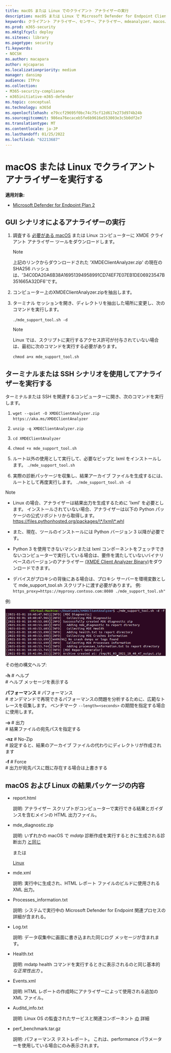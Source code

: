 ```yaml
---
title: macOS または Linux でのクライアント アナライザーの実行
description: macOS または Linux で Microsoft Defender for Endpoint Client Analyzer を実行する方法について説明します。
keywords: クライアント アナライザー、センサー、アナライザー、mdeanalyzer、macos、Linux、mdeanalyzer のトラブルシューティング
ms.prod: m365-security
ms.mktglfcycl: deploy
ms.sitesec: library
ms.pagetype: security
f1.keywords:
- NOCSH
ms.author: macapara
author: mjcaparas
ms.localizationpriority: medium
manager: dansimp
audience: ITPro
ms.collection:
- M365-security-compliance
- m365initiative-m365-defender
ms.topic: conceptual
ms.technology: m365d
ms.openlocfilehash: e79ccf29695f0bc74c75cf12d617e273d974b24b
ms.sourcegitcommit: 986ea76ecaceb5fe6b9616e553003e3c5b0df2e7
ms.translationtype: MT
ms.contentlocale: ja-JP
ms.lasthandoff: 01/25/2022
ms.locfileid: "62213687"
---
```

# <a name="run-the-client-analyzer-on-macos-and-linux"></a>macOS または Linux でクライアント アナライザーを実行する

**適用対象:**
- [Microsoft Defender for Endpoint Plan 2](https://go.microsoft.com/fwlink/p/?linkid=2154037)

## <a name="running-the-analyzer-through-gui-scenario"></a>GUI シナリオによるアナライザーの実行

1. 調査する [必要がある macOS](https://aka.ms/XMDEClientAnalyzer) または Linux コンピューターに XMDE クライアント アナライザー ツールをダウンロードします。

   > [!NOTE]
   > 上記のリンクからダウンロードされた 'XMDEClientAnalyzer.zip' の現在の SHA256 ハッシュは、'34C0DA20A6B38A16951394958991CD74EF7E07EB1DE06923547B351665A32DF6'です。

2. コンピューター上のXMDEClientAnalyzer.zipを抽出します。

3. ターミナル セッションを開き、ディレクトリを抽出した場所に変更し、次のコマンドを実行します。

   `./mde_support_tool.sh -d`

   > [!NOTE]
   > Linux では、スクリプトに実行するアクセス許可が付与されていない場合は、最初に次のコマンドを実行する必要があります。
   >
   > `chmod a+x mde_support_tool.sh`

## <a name="running-the-analyzer-using-a-terminal-or-ssh-scenario"></a>ターミナルまたは SSH シナリオを使用してアナライザーを実行する

ターミナルまたは SSH を関連するコンピューターに開き、次のコマンドを実行します。

1. `wget --quiet -O XMDEClientAnalyzer.zip https://aka.ms/XMDEClientAnalyzer`

2. `unzip -q XMDEClientAnalyzer.zip`

3. `cd XMDEClientAnalyzer`

4. `chmod +x mde_support_tool.sh`

3. ルート以外の使用として実行して、必要なピップと lxml をインストールします。 `./mde_support_tool.sh`

4. 実際の診断パッケージを収集し、結果アーカイブ ファイルを生成するには、ルートとして再度実行します。 `./mde_support_tool.sh -d`

> [!NOTE]
> - Linux の場合、アナライザーは結果出力を生成するために 'lxml' を必要とします。 インストールされていない場合、アナライザーは以下の Python パッケージの公式リポジトリから取得します。 <https://files.pythonhosted.org/packages/\*/lxml\*.whl>
> 
> - また、現在、ツールのインストールには Python バージョン 3 以降が必要です。
>
> - Python 3 を使用できないマシンまたは lxml コンポーネントをフェッチできないコンピューターで実行している場合は、要件を満たしていないバイナリ ベースのバージョンのアナライザー [(XMDE Client Analyzer Binary)](https://aka.ms/XMDEClientAnalyzerBinary)をダウンロードできます。
>
> - デバイスがプロキシの背後にある場合は、プロキシ サーバーを環境変数として mde_support_tool.sh スクリプトに渡す必要があります。 例: `https_proxy=https://myproxy.contoso.com:8080 ./mde_support_tool.sh"`

例:

![コマンド ラインの例のイメージ。](images/4ca188f6c457e335abe3c9ad3eddda26.png)

その他の構文ヘルプ:

**-h** \# ヘルプ<br>
\# ヘルプ メッセージを表示する

**パフォーマンス** \# パフォーマンス<br>
\# オンデマンドで再現できるパフォーマンスの問題を分析するために、広範なトレースを収集します。 ベンチマーク `--length=<seconds>` の期間を指定する場合に使用します。

**-o** \# 出力<br>
\# 結果ファイルの宛先パスを指定する

**-nz** \# No-Zip<br>
\# 設定すると、結果のアーカイブ ファイルの代わりにディレクトリが作成されます

**-f** \# Force<br>
\# 出力が宛先パスに既に存在する場合は上書きする

## <a name="result-package-contents-on-macos-and-linux"></a>macOS および Linux の結果パッケージの内容

- report.html

  説明: アナライザー スクリプトがコンピューターで実行できる結果とガイダンスを含むメインの HTML 出力ファイル。

- mde_diagnostic.zip

  説明: いずれかの macOS で *mdatp* 診断作成を実行するときに生成される診断出力 [と同じ](/windows/security/threat-protection/microsoft-defender-atp/mac-resources#collecting-diagnostic-information)

  または

  [ Linux ](/windows/security/threat-protection/microsoft-defender-atp/linux-resources#collect-diagnostic-information)

- mde.xml

  説明: 実行中に生成され、HTML レポート ファイルのビルドに使用される XML 出力。

- Processes_information.txt

  説明: システムで実行中の Microsoft Defender for Endpoint 関連プロセスの詳細が含まれる。

- Log.txt

  説明: データ収集中に画面に書き込まれた同じログ メッセージが含まれます。

- Health.txt

  説明: mdatp health コマンドを実行するときに表示されるのと同じ基本的 *な正常性出力* 。

- Events.xml

  説明: HTML レポートの作成時にアナライザーによって使用される追加の XML ファイル。

- Auditd_info.txt

  説明: Linux OS の監査されたサービスと関連コンポーネント [の](/windows/security/threat-protection/microsoft-defender-atp/linux-support-events) 詳細

- perf_benchmark.tar.gz

  説明: パフォーマンス テストレポート。 これは、performance パラメーターを使用している場合にのみ表示されます。
